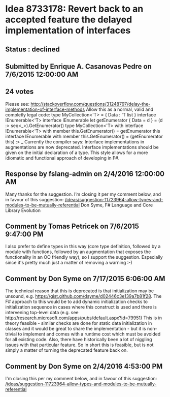 # Idea 8733178: Revert back to an accepted feature the delayed implementation of interfaces #

## Status : declined

## Submitted by Enrique A. Casanovas Pedre on 7/6/2015 12:00:00 AM

## 24 votes

Please see:
http://stackoverflow.com/questions/31248797/delay-the-implementation-of-interface-methods
Allow this as a normal, valid and completly legal code:
type MyCollection<'T> =
{ Data : 'T list }
interface IEnumerable<'T>
interface IEnumerable
let getEnumerator { Data = d } =
(d :> seq<_>).GetEnumerator()
type MyCollection<'T> with
interface IEnumerable<'T> with
member this.GetEnumerator() = getEnumerator this
interface IEnumerable with
member this.GetEnumerator() = (getEnumerator this) :> _
Currently the compiler says:
Interface implementations in augmentations are now deprecated. Interface implementations should be given on the initial declaration of a type.
This style allows for a more idiomatic and functional approach of developing in F#.

## Response by fslang-admin on 2/4/2016 12:00:00 AM

Many thanks for the suggestion. I’m closing it per my comment below, and in favour of this suggestion: [/ideas/suggestion-11723964-allow-types-and-modules-to-be-mutually-referential](/ideas/suggestion-11723964-allow-types-and-modules-to-be-mutually-referential.md)
Don Syme, F# Language and Core Library Evolution


## Comment by Tomas Petricek on 7/6/2015 9:47:00 PM

I also prefer to define types in this way (core type definition, followed by a module with functions, followed by an augmentation that exposes the functionality in an OO friendly way), so I support the suggestion. Especially since it's pretty much just a matter of removing a warning :-)

## Comment by Don Syme on 7/17/2015 6:06:00 AM

The technical reason that this is deprecated is that initialization may be unsound, e.g. https://gist.github.com/dsyme/d02446c3e139a7b81f28.
The F# approach to this would be to add dynamic initialization checks to initialization sequence in cases where this construct is used and there is intervening top-level data (e.g. see http://research.microsoft.com/apps/pubs/default.aspx?id=79951)
This is in theory feasible - similar checks are done for static data initialization in classes and it would be great to share the implementation - but it is non-trivial to implement and comes with a runtime cost which must be avoided for all existing code. Also, there have historically been a lot of niggling issues with that particular feature.
So in short this is feasible, but is not simply a matter of turning the deprecated feature back on.

## Comment by Don Syme on 2/4/2016 4:53:00 PM

I'm closing this per my comment below, and in favour of this suggestion: [/ideas/suggestion-11723964-allow-types-and-modules-to-be-mutually-referential](/ideas/suggestion-11723964-allow-types-and-modules-to-be-mutually-referential.md)
